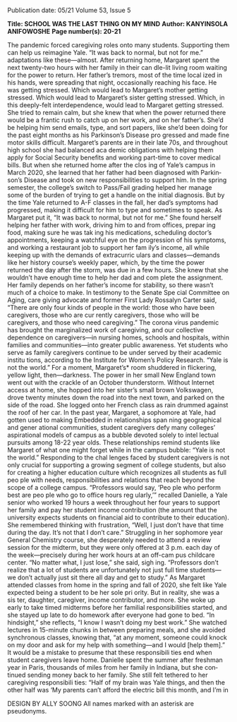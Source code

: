 Publication date: 05/21
Volume 53, Issue 5

**Title: SCHOOL WAS THE LAST THING ON MY MIND**
**Author: KANYINSOLA ANIFOWOSHE**
**Page number(s): 20-21**

The pandemic forced caregiving roles onto many students. 
Supporting them can help us reimagine Yale.
“It was back to normal, but 
not for me.”
adaptations like these—almost. 
After returning home, Margaret 
spent the next twenty-two hours 
with her family in their can­
dle-lit living room waiting for 
the power to return. Her father’s 
tremors, most of the time local­
ized in his hands, were spreading 
that night, occasionally reaching 
his face. He was getting stressed. 
Which would lead to Margaret’s 
mother getting stressed. Which 
would lead to Margaret’s sister 
getting stressed. Which, in this 
deeply-felt 
interdependence, 
would lead to Margaret getting 
stressed. She tried to remain 
calm, but she knew that when the 
power returned there would be 
a frantic rush to catch up on her 
work, and on her father’s. She’d 
be helping him send emails, type, 
and sort papers, like she’d been 
doing for the past eight  months 
as his Parkinson’s Disease pro­
gressed and made fine motor 
skills difficult. 
Margaret’s parents are in their 
late 70s, and throughout high 
school she had balanced aca­
demic obligations with helping 
them apply for Social Security 
benefits and working part-time 
to cover medical bills. But when 
she returned home after the clos­
ing of Yale’s campus in March 
2020, she learned that her father 
had been diagnosed with Parkin­
son’s Disease and took on new 
responsibilities to support him. In 
the spring semester, the college’s 
switch to Pass/Fail grading helped 
her manage some of the burden 
of trying to get a handle on the 
initial diagnosis. But by the time 
Yale returned to A-F classes in 
the fall, her dad’s symptoms had 
progressed, making it difficult 
for him to type and sometimes 
to speak. As Margaret put it, “It 
was back to normal, but not for 
me.” She found herself helping 
her father with work, driving 
him to and from offices, prepar­
ing food, making sure he was tak­
ing his medications, scheduling 
doctor’s appointments, keeping a 
watchful eye on the progression 
of his symptoms, and working a 
restaurant job to support her fam­
ily’s income, all while keeping up 
with the demands of extracurric­
ulars and classes—demands like 
her history course’s weekly paper, 
which, by the time the power 
returned the day after the storm, 
was due in a few hours. She knew 
that she wouldn’t have enough 
time to help her dad and com­
plete the assignment. Her family 
depends on her father’s income 
for stability, so there wasn’t much 
of a choice to make.
In testimony to the Senate Spe­
cial Committee on Aging, care­
giving advocate and former First 
Lady Rossalyn Carter said, “There 
are only four kinds of people in 
the world: those who have been 
caregivers, those who are cur­
rently caregivers, those who will 
be caregivers, and those who 
need caregiving.” The corona­
virus pandemic has brought the 
marginalized work of caregiving, 
and our collective dependence 
on caregivers—in nursing homes, 
schools and hospitals, within 
families and communities—into 
greater public awareness. Yet 
students who serve as family 
caregivers continue to be under­
served by their academic institu­
tions, according to the Institute 
for Women’s Policy Research. 
“Yale is not the world.”
For 
a 
moment, 
Margaret’s* 
room shuddered in flickering, 
yellow light, then—darkness. The 
power in her small New England 
town went out with the crackle 
of 
an 
October 
thunderstorm. 
Without Internet access at home, 
she hopped into her sister’s small 
brown Volkswagen, drove twenty 
minutes down the road into the 
next town, and parked on the 
side of the road. She logged onto 
her French class as rain drummed 
against the roof of her car. In the 
past year, Margaret, a sophomore 
at Yale, had gotten used to making 
Embedded in relationships span­
ning geographical and gener­
ational 
communities, 
student 
caregivers defy many colleges’ 
aspirational models of campus as 
a bubble devoted solely to intel­
lectual pursuits among 18-22 year 
olds. These relationships remind 
students like Margaret of what 
one might forget while in the 
campus bubble: “Yale is not the 
world.” Responding to the chal­
lenges faced by student caregivers 
is not only crucial for supporting 
a growing segment of college 
students, but also for creating a 
higher education culture which 
recognizes all students as full peo­
ple with needs, responsibilities 
and relations that reach beyond 
the scope of a college campus. 
“Professors would say, ‘Peo­
ple who perform best are peo­
ple who go to office hours reg­
ularly,’” recalled Danielle, a Yale 
senior who worked 19 hours a 
week throughout her four years 
to support her family and pay 
her student income contribution 
(the amount that the university 
expects students on financial aid 
to contribute to their education). 
She remembered thinking with 
frustration, “Well, I just don’t 
have that time during the day. It’s 
not that I don’t care.” Struggling 
in her sophomore year General 
Chemistry course, she desperately 
needed to attend a review session 
for the midterm, but they were 
only offered at 3 p.m. each day 
of the week—precisely during 
her work hours at an off-cam­
pus childcare center. “No matter 
what, I just lose,” she said, sigh­
ing. “Professors don’t realize that 
a lot of students are unfortunately 
not just full time students—we 
don’t actually just sit there all day 
and get to study.”
As Margaret attended classes 
from home in the spring and fall 
of 2020, she felt like Yale expected 
being a student to be her sole pri­
ority. But in reality, she was a sis­
ter, daughter, caregiver, income 
contributor, and more. She woke 
up early to take timed midterms 
before her familial responsibilities 
started, and she stayed up late to 
do homework after everyone had 
gone to bed. “In hindsight,” she 
reflects, “I know I wasn’t doing 
my best work.” She watched 
lectures in 15-minute chunks in 
between preparing meals, and 
she avoided synchronous classes, 
knowing that, “at any moment, 
someone could knock on my 
door and ask for my help with 
something—and I would [help 
them].” It would be a mistake to 
presume that these responsibili­
ties end when student caregivers 
leave home.  Danielle spent the 
summer after freshman year in 
Paris, thousands of miles from her 
family in Indiana, but she con­
tinued sending money back to 
her family. She still felt tethered 
to her caregiving responsibili­
ties: “Half of my brain was Yale 
things, and then the other half 
was ‘My parents can’t afford the 
electric bill this month, and I’m in


DESIGN BY ALLY SOONG
All names marked with an asterisk are 
pseudonyms.